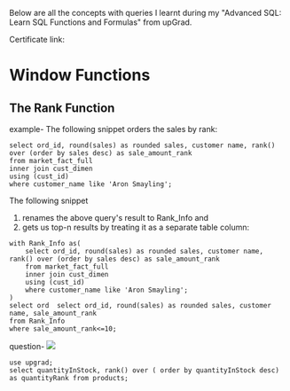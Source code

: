 Below are all the concepts with queries I learnt during my "Advanced SQL: Learn SQL Functions and Formulas" from upGrad.

Certificate link: 

# Window Functions

## The Rank Function 
example-
The following snippet orders the sales by rank:

```
select ord_id, round(sales) as rounded sales, customer name, rank() over (order by sales desc) as sale_amount_rank
from market_fact_full
inner join cust_dimen
using (cust_id)
where customer_name like 'Aron Smayling';
```

The following snippet 
1) renames the above query's result to Rank_Info and 
2) gets us top-n results by treating it as a separate table column:
```
with Rank_Info as(
    select ord_id, round(sales) as rounded sales, customer name, rank() over (order by sales desc) as sale_amount_rank
    from market_fact_full
    inner join cust_dimen
    using (cust_id)
    where customer_name like 'Aron Smayling';
)
select ord  select ord_id, round(sales) as rounded sales, customer name, sale_amount_rank
from Rank_Info
where sale_amount_rank<=10;
```
question-
<img src="image.png">
```
use upgrad;
select quantityInStock, rank() over ( order by quantityInStock desc) as quantityRank from products;
```
